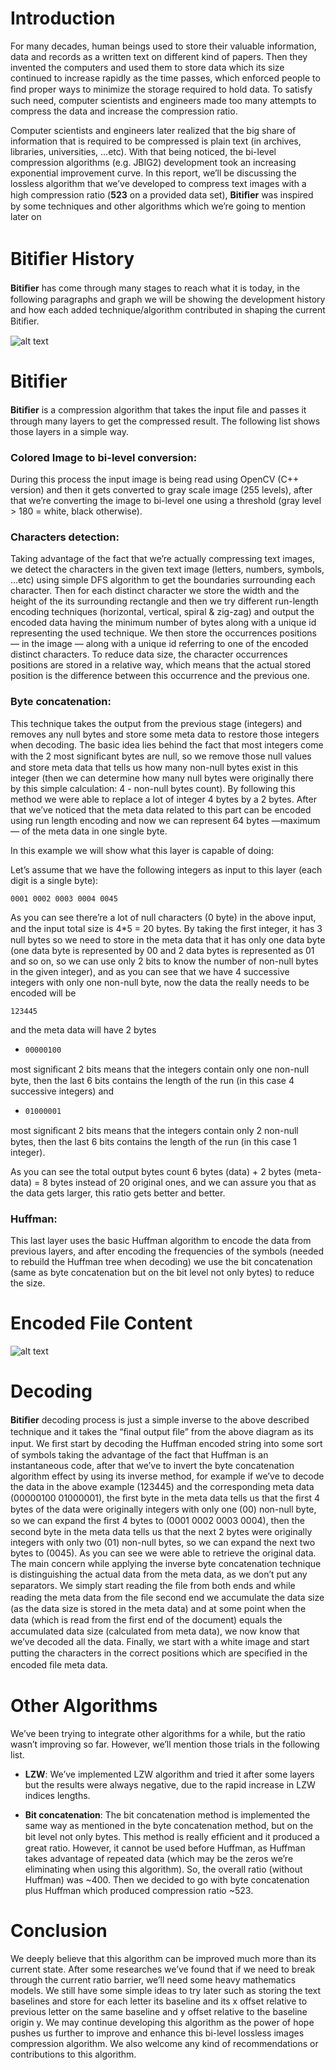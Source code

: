 # Introduction
For many decades, human beings used to store their valuable information, data and records as a written text on different kind of papers.
Then they invented the computers and used them to store data which its size continued to increase rapidly as the time passes, which enforced people to ﬁnd proper ways to minimize the storage required to hold data.
To satisfy such need, computer scientists and engineers made too many attempts to compress the data and increase the compression ratio.

Computer scientists and engineers later realized that the big share of information that is required to be compressed is plain text (in archives, libraries, universities, …etc).
With that being noticed, the bi-level compression algorithms (e.g. JBIG2) development took an increasing exponential improvement curve.
In this report, we’ll be discussing the lossless algorithm that we’ve developed to compress text images with a high compression ratio (**523** on a provided data set), **Bitiﬁer** was inspired by some techniques and other algorithms which we’re going to mention later on

# Bitiﬁer History
**Bitiﬁer** has come through many stages to reach what it is today, in the following paragraphs and graph we will be showing the development history and how each added technique/algorithm contributed in shaping the current Bitiﬁer.

![alt text](https://i.imgur.com/kyuJUmh.png)

# Bitifier
**Bitiﬁer** is a compression algorithm that takes the input ﬁle and passes it through many layers to get the compressed result. The following list shows those layers in a simple way.

### Colored Image to bi-level conversion:
During this process the input image is being read using OpenCV (C++ version) and then it gets converted to gray scale image (255 levels), after that we’re converting the image to bi-level one using a threshold (gray level > 180 = white, black otherwise).

### Characters detection:
Taking advantage of the fact that we’re actually compressing text images, we detect the characters in the given text image (letters, numbers, symbols, …etc) using simple DFS algorithm to get the boundaries surrounding each character. Then for each distinct character we store the width and the height of the its surrounding rectangle and then we try different run-length encoding techniques (horizontal, vertical, spiral & zig-zag) and output the encoded data having the minimum number of bytes along with a unique id representing the used technique.
We then store the occurrences positions — in the image —  along with a unique id referring to one of the encoded distinct characters.
To reduce data size, the character occurrences positions are stored in a relative way, which means that the actual stored position is the difference between this occurrence and the previous one.

### Byte concatenation:
This technique takes the output from the previous stage (integers) and removes any null bytes and store some meta data to restore those integers when decoding.
The basic idea lies behind the fact that most integers come with the 2 most signiﬁcant bytes are null, so we remove those null values and store meta data that tells us how many non-null bytes exist in this integer (then we can determine how many null bytes were originally there by this simple calculation: 4 - non-null bytes count). By following this method we were able to replace a lot of integer 4 bytes by a 2 bytes.
After that we’ve noticed that the meta data related to this part can be encoded using run length encoding and now we can represent 64 bytes —maximum— of the meta data in one single byte.

In this example we will show what this layer is capable of doing:

Let’s assume that we have the following integers as input to this layer (each digit is a single byte):

`0001 0002 0003 0004 0045`

As you can see there’re a lot of null characters (0 byte) in the above input, and the input total size is 4*5 = 20 bytes.
By taking the ﬁrst integer, it has 3 null bytes so we need to store in the meta data that it has only one data byte (one data byte is represented by 00 and 2 data bytes is represented as 01 and so on, so we can use only 2 bits to know the number of non-null bytes in the given integer), and as you can see that we have 4 successive integers with only one non-null byte, now the data the really needs to be encoded will be 

`123445`

and the meta data will have 2 bytes 

* `00000100`

most signiﬁcant 2 bits means that the integers contain only one non-null byte, then the last 6 bits contains the length of the run (in this case 4 successive integers)
and

* `01000001`

most signiﬁcant 2 bits means that the integers contain only 2 non-null bytes, then the last 6 bits contains the length of the run (in this case 1 integer).

As you can see the total output bytes count 6 bytes (data) + 2 bytes (meta-data) = 8 bytes instead of 20 original ones, and we can assure you that as the data gets larger, this ratio gets better and better. 

### Huffman:
This last layer uses the basic Huffman algorithm to encode the data from previous layers, and after encoding the frequencies of the symbols (needed to rebuild the Huffman tree when decoding) we use the bit concatenation (same as byte concatenation but on the bit level not only bytes) to reduce the size.

# Encoded File Content
![alt text](https://i.imgur.com/onuGB4A.png)

# Decoding
**Bitiﬁer** decoding process is just a simple inverse to the above described technique and it takes the “ﬁnal output ﬁle” from the above diagram as its input. We ﬁrst start by decoding the Huffman encoded string into some sort of symbols taking the advantage of the fact that Huffman is an instantaneous code, after that we’ve to invert the byte concatenation algorithm effect by using its inverse method, for example if we’ve to decode the data in the above example (123445) and the corresponding meta data (00000100 01000001), the ﬁrst byte in the meta data tells us that the ﬁrst 4 bytes of the data were originally integers with only one (00) non-null byte, so we can expand the ﬁrst 4 bytes to (0001 0002 0003 0004), then the second byte in the meta data tells us that the next 2 bytes were originally integers with only two (01) non-null bytes, so we can expand the next two bytes to (0045). As you can see we were able to retrieve the original data.
The main concern while applying the inverse byte concatenation technique is distinguishing the actual data from the meta data, as we don’t put any separators. We simply start reading the ﬁle from both ends and while reading the meta data from the ﬁle second end we accumulate the data size (as the data size is stored in the meta data) and at some point when the data (which is read from the ﬁrst end of the document) equals the 
accumulated data size (calculated from meta data), we now know that we’ve decoded all the data.
Finally, we start with a white image and start putting the characters in the correct positions which are speciﬁed in the encoded ﬁle meta data.

# Other Algorithms
We’ve been trying to integrate other algorithms for a while, but the ratio wasn’t improving so far. However, we’ll mention those trials in the following list.

* **LZW**:
We’ve implemented LZW algorithm and tried it after some layers but the results were always negative, due to the rapid increase in LZW indices lengths.

* **Bit concatenation**:
The bit concatenation method is implemented the same way as mentioned in the byte concatenation method, but on the bit level not only bytes. This method is really efﬁcient and it produced a great ratio. However, it cannot be used before Huffman, as Huffman takes advantage of repeated data (which may be the zeros we’re eliminating when using this algorithm). So, the overall ratio (without Huffman) was ~400. Then we decided to go with byte concatenation plus Huffman which produced compression ratio ~523.

# Conclusion
We deeply believe that this algorithm can be improved much more than its current state. After some researches we’ve found that if we need to break through the current ratio barrier, we’ll need some heavy mathematics models. We still have some simple ideas to try later such as storing the text baselines and store for each letter its baseline and its x offset relative to previous letter on the same baseline and y offset relative to the baseline origin y. We may continue developing this algorithm as the power of hope pushes us further to improve and enhance this bi-level lossless images compression algorithm. We also welcome any kind of recommendations or contributions to this algorithm. 
